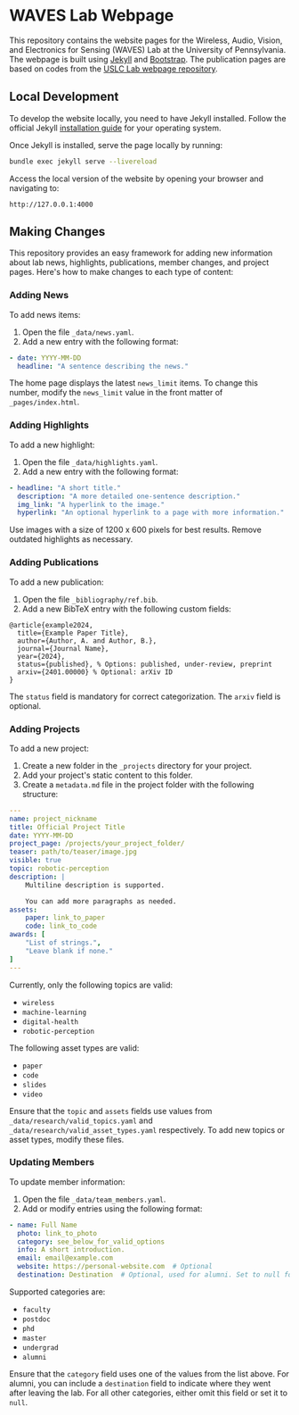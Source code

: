 # WAVES Lab Webpage

This repository contains the website pages for the Wireless, Audio, Vision, and Electronics for Sensing (WAVES) Lab at the University of Pennsylvania. The webpage is built using [Jekyll](https://jekyllrb.com) and [Bootstrap](https://getbootstrap.com/). The publication pages are based on codes from the [USLC Lab webpage repository](https://github.com/uslc-lab/uslc-lab.github.io).

## Local Development

To develop the website locally, you need to have Jekyll installed. Follow the official Jekyll [installation guide](https://jekyllrb.com/docs/installation/) for your operating system.

Once Jekyll is installed, serve the page locally by running:

```bash
bundle exec jekyll serve --livereload
```

Access the local version of the website by opening your browser and navigating to:

```
http://127.0.0.1:4000
```

## Making Changes

This repository provides an easy framework for adding new information about lab news, highlights, publications, member changes, and project pages. Here's how to make changes to each type of content:

### Adding News

To add news items:

1. Open the file `_data/news.yaml`.
2. Add a new entry with the following format:

```yaml
- date: YYYY-MM-DD
  headline: "A sentence describing the news."
```

The home page displays the latest `news_limit` items. To change this number, modify the `news_limit` value in the front matter of `_pages/index.html`.

### Adding Highlights

To add a new highlight:

1. Open the file `_data/highlights.yaml`.
2. Add a new entry with the following format:

```yaml
- headline: "A short title."
  description: "A more detailed one-sentence description."
  img_link: "A hyperlink to the image."
  hyperlink: "An optional hyperlink to a page with more information."
```

Use images with a size of 1200 x 600 pixels for best results. Remove outdated highlights as necessary.

### Adding Publications

To add a new publication:

1. Open the file `_bibliography/ref.bib`.
2. Add a new BibTeX entry with the following custom fields:

```
@article{example2024,
  title={Example Paper Title},
  author={Author, A. and Author, B.},
  journal={Journal Name},
  year={2024},
  status={published}, % Options: published, under-review, preprint
  arxiv={2401.00000} % Optional: arXiv ID
}
```

The `status` field is mandatory for correct categorization. The `arxiv` field is optional.

### Adding Projects

To add a new project:

1. Create a new folder in the `_projects` directory for your project.
2. Add your project's static content to this folder.
3. Create a `metadata.md` file in the project folder with the following structure:

```yaml
---
name: project_nickname
title: Official Project Title
date: YYYY-MM-DD
project_page: /projects/your_project_folder/
teaser: path/to/teaser/image.jpg
visible: true
topic: robotic-perception
description: |
    Multiline description is supported.

    You can add more paragraphs as needed.
assets:
    paper: link_to_paper
    code: link_to_code
awards: [
    "List of strings.",
    "Leave blank if none."
]
---
```

Currently, only the following topics are valid:
+ `wireless`
+ `machine-learning`
+ `digital-health`
+ `robotic-perception`

The following asset types are valid:
+ `paper`
+ `code`
+ `slides`
+ `video`

Ensure that the `topic` and `assets` fields use values from `_data/research/valid_topics.yaml` and `_data/research/valid_asset_types.yaml` respectively. To add new topics or asset types, modify these files.

### Updating Members

To update member information:

1. Open the file `_data/team_members.yaml`.
2. Add or modify entries using the following format:

```yaml
- name: Full Name
  photo: link_to_photo
  category: see_below_for_valid_options
  info: A short introduction.
  email: email@example.com
  website: https://personal-website.com  # Optional
  destination: Destination  # Optional, used for alumni. Set to null for other categories.
```

Supported categories are:
- `faculty`
- `postdoc`
- `phd`
- `master`
- `undergrad`
- `alumni`

Ensure that the `category` field uses one of the values from the list above. For alumni, you can include a `destination` field to indicate where they went after leaving the lab. For all other categories, either omit this field or set it to `null`.
